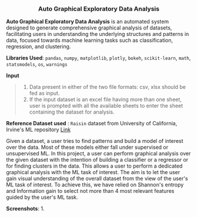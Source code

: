 <h3 align='center'>Auto Graphical Exploratory Data Analysis</h3>

**Auto Graphical Exploratory Data Analysis** is an automated system designed to generate comprehensive graphical analysis of datasets, facilitating users in understanding the underlying structures and patterns in data, focused towards machine learning tasks such as classification, regression, and clustering.

**Libraries Used**: `pandas`, `numpy`, `matplotlib`, `plotly`, `bokeh`, `scikit-learn`, `math`, `statsmodels`, `os`, `warnings`

**Input**
> 1. Data present in either of the two file formats: csv, xlsx should be fed as input. <br>
> 2. If the input dataset is an excel file having more than one sheet, user is prompted with all the available sheets to enter the sheet containing the dataset for analysis.

**Reference Dataset used** : `Raisin` dataset from University of California, Irvine's ML repository [Link](https://archive.ics.uci.edu/dataset/850/raisin)

Given a dataset, a user tries to find patterns and build a model of interest over the data. Most of these models either fall under supervised or unsupervised ML. In this project, a user can perform graphical analysis over the given dataset with the intention of building a classifier or a regressor or for finding clusters in the data. This allows a user to perform a dedicated graphical analysis with the ML task of interest. The aim is to let the user gain visual understanding of the overall dataset from the view of the user's ML task of interest. To achieve this, we have relied on Shannon's entropy and Information gain to select not more than 4 most relevant features guided by the user's ML task.


**Screenshots**:
1. 



<!--
<h3> Methodology </h3>

**Step-1: Data input**
> 1. Data present in either of the two file formats: csv, xlsx should be fed as input. <br>
> 2. If the input dataset is an excel file having more than one sheet, user is prompted with all the available sheets to enter the sheet containing the dataset for analysis.

**step-2: Data Preprocessing**
-->
